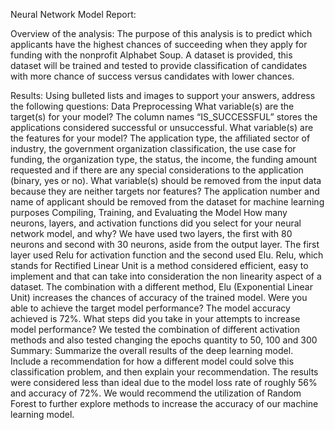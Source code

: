 Neural Network Model Report:


Overview of the analysis: The purpose of this analysis is to predict which applicants have the highest chances of succeeding when they apply for funding with the nonprofit Alphabet Soup. A dataset is provided, this dataset will be trained and tested to provide classification of candidates with more chance of success versus candidates with lower chances. 

Results: Using bulleted lists and images to support your answers, address the following questions:
Data Preprocessing
What variable(s) are the target(s) for your model? The column names “IS_SUCCESSFUL” stores the applications considered successful or unsuccessful.
What variable(s) are the features for your model? The application type, the affiliated sector of industry, the government organization classification, the use case for funding, the organization type, the status, the income, the funding amount requested and if there are any special considerations to the application (binary, yes or no).
What variable(s) should be removed from the input data because they are neither targets nor features? The application number and name of applicant should be removed from the dataset for machine learning purposes
Compiling, Training, and Evaluating the Model
How many neurons, layers, and activation functions did you select for your neural network model, and why? We have used two layers, the first with 80 neurons and second with 30 neurons, aside from the output layer. The first layer used Relu for activation function and the second used Elu. Relu, which stands for Rectified Linear Unit is a method considered efficient, easy to implement and that can take into consideration the non linearity aspect of a dataset. The combination with a different method, Elu (Exponential Linear Unit) increases the chances of accuracy of the trained model.
Were you able to achieve the target model performance? The model accuracy achieved is 72%.
What steps did you take in your attempts to increase model performance? We tested the combination of different activation methods and also tested changing the epochs quantity to 50, 100 and 300
Summary: Summarize the overall results of the deep learning model. Include a recommendation for how a different model could solve this classification problem, and then explain your recommendation.
The results were considered less than ideal due to the model loss rate of roughly 56% and accuracy of 72%. We would recommend the utilization of Random Forest to further explore methods to increase the accuracy of our machine learning model.
